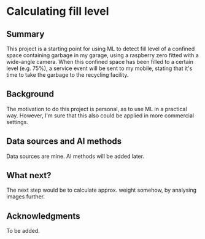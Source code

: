 
# Calculating fill level


## Summary

This project is a starting point for using ML to detect fill level of a confined space containing garbage in my garage, using a raspberry zero fitted with a wide-angle camera. When this confined space has been filled to a certain level (e.g. 75%), a service event will be sent to my mobile, stating that it's time to take the garbage to the recycling facility.


## Background

The motivation to do this project is personal, as to use ML in a practical way. However, I'm sure that this also could be applied in more commercial settings.



## Data sources and AI methods
Data sources are mine. 
AI methods will be added later.

## What next?

The next step would be to calculate approx. weight somehow, by analysing images further.


## Acknowledgments

To be added.
